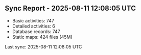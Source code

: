 ## Sync Report - 2025-08-11 12:08:05 UTC

- Basic activities: 747
- Detailed activities: 6
- Database records: 747
- Static maps: 424 files (45M)

Last sync: 2025-08-11 12:08:05 UTC

